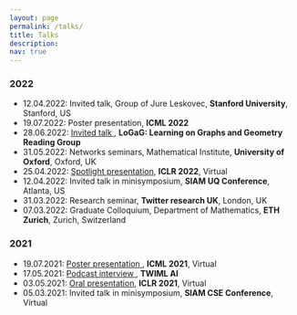 ```yaml
---
layout: page
permalink: /talks/
title: Talks
description: 
nav: true
---
```



### 2022
* 12.04.2022: Invited talk, Group of Jure Leskovec, **Stanford University**, Stanford, US
* 19.07.2022: Poster presentation, **ICML 2022**
* 28.06.2022: <a href="https://www.youtube.com/watch?v=YIhNLmbUBp4&feature=emb_logo"> Invited talk </a>, 
**LoGaG: Learning on Graphs and Geometry Reading Group**
* 31.05.2022: Networks seminars, Mathematical Institute, **University of Oxford**, Oxford, UK
* 25.04.2022: <a href="https://iclr.cc/virtual/2022/spotlight/6412"> Spotlight presentation</a>, **ICLR 2022**, Virtual
* 12.04.2022: Invited talk in minisymposium, **SIAM UQ Conference**, Atlanta, US
* 31.03.2022: Research seminar, **Twitter research UK**, London, UK
* 07.03.2022: Graduate Colloquium, Department of Mathematics, **ETH Zurich**, Zurich, Switzerland


### 2021
<a href=""> </a>
* 19.07.2021: <a href="https://icml.cc/virtual/2021/poster/10541"> Poster presentation </a>, **ICML 2021**, Virtual
* 17.05.2021: <a href="https://twimlai.com/learning-long-time-dependencies-with-rnns-w-konstantin-rusch/"> Podcast interview </a>, **TWIML AI**
* 03.05.2021: <a href="https://iclr.cc/virtual/2021/oral/3381"> Oral presentation</a>, **ICLR 2021**, Virtual
* 05.03.2021: Invited talk in minisymposium, **SIAM CSE Conference**, Virtual

